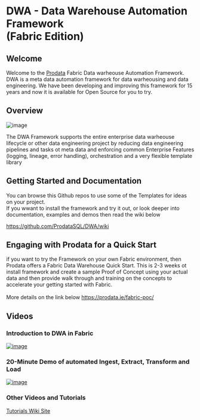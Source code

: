 # DWA - Data Warehouse Automation Framework<BR> (Fabric Edition)
## Welcome
Welcome to the [Prodata](https://www.prodata.ie) Fabric Data warheouse Automation Framework. DWA is a meta data automation framework for data warheousing and data engineering. 
We have been developing and improving this framework for 15 years and now it is available for Open Source for you to try.
<BR>
## Overview
![image](https://github.com/user-attachments/assets/678020fe-ead9-41f9-a77e-597350fa5e45)

The DWA Framework supports the entire enterprise data warheouse lifecycle or other data engineering project by reducing data engineering pipelines and tasks ot meta data and enforcing common 
Enterprise Features (logging, lineage, error handling), orchestration and a very flexible template library

## Getting Started and Documentation
You can browse this Github repos to use some of the Templates for ideas on your project.<BR>
If you wwant to install the framework and try it out, or look deeper into documentation, examples and demos then 
read the wiki below

https://github.com/ProdataSQL/DWA/wiki
<BR>

## Engaging with Prodata for a Quick Start
if you want to try the Framework on your own Fabric environment, then Prodata offers a Fabric Data Warehouse Quick Start.
This is 2-3 weeks ot install framework and create a sample Proof of Concept using your actual data and then provide walk through and training on the concepts 
to accelerate your getting started with Fabric.
<BR>
<BR>
More details on the link below
https://prodata.ie/fabric-poc/
<BR>
## Videos

### Introduction to DWA in Fabric
[![image](https://github.com/user-attachments/assets/0cce133b-1d61-4cc0-9f58-70eac999de5b)](https://www.youtube.com/watch?v=9hkCDL8TKSQ)
<BR>
### 20-Minute Demo of automated Ingest, Extract, Transform and Load
[![image](https://github.com/user-attachments/assets/47026239-97f7-48a9-81b5-da2d4d070d9f)](https://www.youtube.com/watch?v=Wc_JE8YsT90)
<BR>
### Other Videos and Tutorials
[Tutorials Wiki Site](https://github.com/ProdataSQL/DWA/wiki/8.-Tutorials) 

